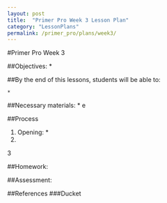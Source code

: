 ```yaml
---
layout: post
title:  "Primer Pro Week 3 Lesson Plan"
category: "LessonPlans"
permalink: /primer_pro/plans/week3/
---
```

#Primer Pro Week 3

##Objectives:
	*

##By the end of this lessons, students will be able to:

	*

##Necessary materials:
	*   e

##Process
1. Opening:
	*
2.
3

##Homework:


##Assessment:


##References
	###Ducket
